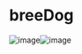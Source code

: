 # breeDog
![image](https://user-images.githubusercontent.com/59146328/120080340-09824a00-c0d6-11eb-8652-73cb06b9b5a4.png)![image](https://user-images.githubusercontent.com/59146328/120080389-4c442200-c0d6-11eb-89f8-4ed9f05ce7d2.png)
